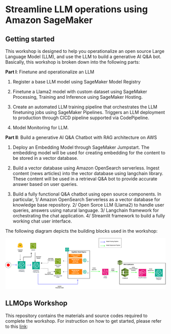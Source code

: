 # Streamline LLM operations using Amazon SageMaker

## Getting started
This workshop is designed to help you operationalize an open source Large Language Model (LLM), and use the LLM to build a generative AI Q&A bot. Basically, this workshop is broken down into the following parts:

**Part I**: Finetune and operationalize an LLM
1. Register a base LLM model using SageMaker Model Registry

2. Finetune a Llama2 model with custom dataset using SageMaker Processing, Training and Inference using SageMaker Hosting.

3. Create an automated LLM training pipeline that orchestrates the LLM finetuning jobs using SageMaker Pipelines. Triggers an LLM deployment to production through CICD pipeline supported via CodePipeline.

4. Model Monitoring for LLM.

**Part II**: Build a generative AI Q&A Chatbot with RAG architecture on AWS

1. Deploy an Embedding Model through SageMaker Jumpstart. The embedding model will be used for creating embedding for the content to be stored in a vector database.

2. Build a vector database using Amazon OpenSearch serverless. Ingest content (news articles) into the vector database using langchain library. These content will be used in a retrieval Q&A bot to provide accurate answer based on user queries.

3. Build a fully functional Q&A chatbot using open source components. In particular, 1/ Amazon OpenSearch Serverless as a vector database for knowledge base repository. 2/ Open Sorce LLM (Llama2) to handle user queries, answers using natural language. 3/ Langchain framework for orchestrating the chat application. 4/ Streamlit framework to build a fully working chat user interface.

The following diagram depicts the building blocks used in the workshop:

![llmpos-architecture](images/mlops-llm.drawio.png)


## LLMOps Workshop 
This repository contains the materials and source codes required to complete the workshop. For instruction on how to get started, please refer to this [link](https://studio.us-east-1.prod.workshops.aws/preview/958877b7-af54-434e-8133-15bbb7693947/builds/3cab4a24-e00e-4dfe-a5c1-7df87b2126b2/en-US):
